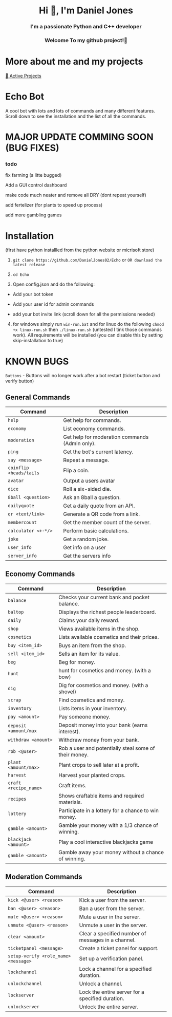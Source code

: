 <h1 align="center">Hi 👋, I'm Daniel Jones</h1>
<h3 align="center">I'm a passionate Python and C++ developer</h3>
<h3 align="center">Welcome To my github project!👋</h3>

# More about me and my projects

[📁 Active Projects](https://github.com/DanielJones02/Active-Projects)

# Echo Bot

A cool bot with lots and lots of commands and many different features. Scroll down to see the installation and the list of all the commands.

# MAJOR UPDATE COMMING SOON (BUG FIXES)

### todo

fix farming (a litte bugged)

Add a GUI control dashboard

make code much neater and remove all DRY (dont repeat yourself)

add fertelizer (for plants to speed up process)

add more gambling games

# Installation

(first have python installled from the python website or micrisoft store)

1. `git clone https://github.com/DanielJones02/Echo` or `OR download the latest release`

2. `cd Echo`

3. Open config.json and do the following:

 - Add your bot token

 - Add your user id for admin commands

 - add your bot invite link (scroll down for all the permissions needed)

4. for windows simply run `win-run.bat` and for linux do the following `chmod +x linux-run.sh` then `./linux-run.sh` (untested I tink those commands work). All requirements will be installed (you can disable this by setting skip-installation to true)

# KNOWN BUGS

`Buttons` - Buttons will no longer work after a bot restart (ticket button and verify button)


## General Commands

| Command                   | Description                                      |
|---------------------------|--------------------------------------------------|
| `help`                    | Get help for commands.                           |
| `economy`                 | List economy commands.                           |
| `moderation`              | Get help for moderation commands (Admin only).   |
| `ping`                    | Get the bot's current latency.                   |
| `say <message>`           | Repeat a message.                                |
| `coinflip <heads/tails`   | Flip a coin.                                     |
| `avatar`                  | Output a users avatar                            |
| `dice`                    | Roll a six-sided die.                            |
| `8ball <question>`        | Ask an 8ball a question.                         |
| `dailyquote`              | Get a daily quote from an API.                   |
| `qr <text/link>`          | Generate a QR code from a link.                  |
| `membercount`             | Get the member count of the server.              |
| `calculator <+-*/>`       | Perform basic calculations.                      |
| `joke`                    | Get a random joke.                               |
| `user_info`               | Get info on a user                               |
| `server_info`             | Get the servers info                             |

## Economy Commands

| Command                  | Description                                           |
|--------------------------|-------------------------------------------------------|
| `balance`                | Checks your current bank and pocket balance.          |
| `baltop`                 | Displays the richest people leaderboard.              |
| `daily`                  | Claims your daily reward.                             |
| `shop`                   | Views available items in the shop.                    |
| `cosmetics`              | Lists available cosmetics and their prices.           |
| `buy <item_id>`          | Buys an item from the shop.                           |
| `sell <item_id>`         | Sells an item for its value.                          |
| `beg`                    | Beg for money.                                        |
| `hunt`                   | hunt for cosmetics and money. (with a bow)            |
| `dig`                    | Dig for cosmetics and money. (with a shovel)          |
| `scrap`                  | Find cosmetics and money.                             |
| `inventory`              | Lists items in your inventory.                        |
| `pay <amount>`           | Pay someone money.                                    |
| `deposit <amount/max`    | Deposit money into your bank (earns interest).        |
| `withdraw <amount>`      | Withdraw money from your bank.                        |
| `rob <@user>`            | Rob a user and potentially steal some of their money. |
| `plant <amount/max>`     | Plant crops to sell later at a profit.                |
| `harvest`                | Harvest your planted crops.                           |
| `craft <recipe_name>`    | Craft items.                                          |
| `recipes`                | Shows craftable items and required materials.         |
| `lottery`                | Participate in a lottery for a chance to win money.   |
| `gamble <amount>`        | Gamble your money with a 1/3 chance of winning.       |
| `blackjack <amount>`    | Play a cool interactive blackjacks game               |
| `gamble <amount>`        | Gamble away your money without a chance of winning.   |

## Moderation Commands

| Command             | Description                                      |
|---------------------|--------------------------------------------------|
| `kick <@user> <reason>` | Kick a user from the server.                 |
| `ban <@user> <reason>`  | Ban a user from the server.                  |
| `mute <@user> <reason>` | Mute a user in the server.                   |
| `unmute <@user> <reason>` | Unmute a user in the server.               |
| `clear <amount>`        | Clear a specified number of messages in a channel. |
| `ticketpanel <message>` | Create a ticket panel for support.           |
| `setup-verify <role_name> <message>` | Set up a verification panel.    |
| `lockchannel`       | Lock a channel for a specified duration.         |
| `unlockchannel`     | Unlock a channel.                                |
| `lockserver`        | Lock the entire server for a specified duration. |
| `unlockserver`      | Unlock the entire server.                        |

